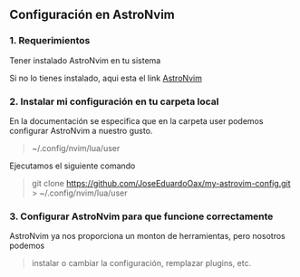 ## Configuración en AstroNvim 

### 1. Requerimientos

Tener instalado AstroNvim en tu sistema

Si no lo tienes instalado, aqui esta el link [AstroNvim](https://astronvim.com)

### 2. Instalar mi configuración en tu carpeta local

En la documentación se especifica que en la carpeta user podemos configurar AstroNvim a nuestro gusto.
> ~/.config/nvim/lua/user

Ejecutamos el siguiente comando

> git clone https://github.com/JoseEduardoOax/my-astrovim-config.git > ~/.config/nvim/lua/user


### 3. Configurar AstroNvim para que funcione correctamente

AstroNvim ya nos proporciona un monton de herramientas, pero nosotros podemos 
> instalar o cambiar la configuración,
> remplazar plugins, 
> etc.
